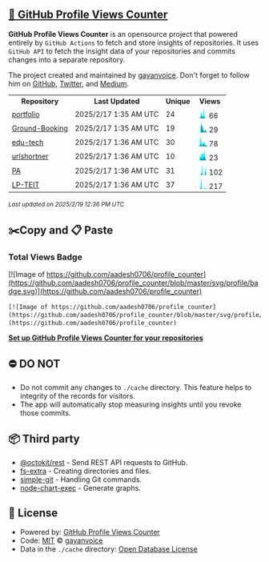 ## [🚀 GitHub Profile Views Counter](https://github.com/gayanvoice/github-profile-views-counter)
**GitHub Profile Views Counter** is an opensource project that powered entirely by  `GitHub Actions` to fetch and store insights of repositories.
It uses `GitHub API` to fetch the insight data of your repositories and commits changes into a separate repository.

The project created and maintained by [gayanvoice](https://github.com/gayanvoice). Don't forget to follow him on [GitHub](https://github.com/gayanvoice), [Twitter](https://twitter.com/gayanvoice), and [Medium](https://gayanvoice.medium.com/).

<table>
	<tr>
		<th>
			Repository
		</th>
		<th>
			Last Updated
		</th>
		<th>
			Unique
		</th>
		<th>
			Views
		</th>
	</tr>
	<tr>
		<td>
			<a href="https://github.com/aadesh0706/profile_counter/tree/master/readme/709003659/year.md">
				portfolio
			</a>
		</td>
		<td>
			2025/2/17 1:35 AM UTC
		</td>
		<td>
			24
		</td>
		<td>
			<img alt="Response time graph" src="https://github.com/aadesh0706/profile_counter/raw/master/graph/709003659/small/year.png" height="20"> 66
		</td>
	</tr>
	<tr>
		<td>
			<a href="https://github.com/aadesh0706/profile_counter/tree/master/readme/791939581/year.md">
				Ground-Booking
			</a>
		</td>
		<td>
			2025/2/17 1:35 AM UTC
		</td>
		<td>
			19
		</td>
		<td>
			<img alt="Response time graph" src="https://github.com/aadesh0706/profile_counter/raw/master/graph/791939581/small/year.png" height="20"> 29
		</td>
	</tr>
	<tr>
		<td>
			<a href="https://github.com/aadesh0706/profile_counter/tree/master/readme/609208715/year.md">
				edu-tech
			</a>
		</td>
		<td>
			2025/2/17 1:36 AM UTC
		</td>
		<td>
			30
		</td>
		<td>
			<img alt="Response time graph" src="https://github.com/aadesh0706/profile_counter/raw/master/graph/609208715/small/year.png" height="20"> 78
		</td>
	</tr>
	<tr>
		<td>
			<a href="https://github.com/aadesh0706/profile_counter/tree/master/readme/650234975/year.md">
				urlshortner
			</a>
		</td>
		<td>
			2025/2/17 1:36 AM UTC
		</td>
		<td>
			10
		</td>
		<td>
			<img alt="Response time graph" src="https://github.com/aadesh0706/profile_counter/raw/master/graph/650234975/small/year.png" height="20"> 23
		</td>
	</tr>
	<tr>
		<td>
			<a href="https://github.com/aadesh0706/profile_counter/tree/master/readme/794573303/year.md">
				PA
			</a>
		</td>
		<td>
			2025/2/17 1:36 AM UTC
		</td>
		<td>
			31
		</td>
		<td>
			<img alt="Response time graph" src="https://github.com/aadesh0706/profile_counter/raw/master/graph/794573303/small/year.png" height="20"> 102
		</td>
	</tr>
	<tr>
		<td>
			<a href="https://github.com/aadesh0706/profile_counter/tree/master/readme/823035502/year.md">
				LP-TEIT
			</a>
		</td>
		<td>
			2025/2/17 1:36 AM UTC
		</td>
		<td>
			37
		</td>
		<td>
			<img alt="Response time graph" src="https://github.com/aadesh0706/profile_counter/raw/master/graph/823035502/small/year.png" height="20"> 217
		</td>
	</tr>
</table>

<small><i>Last updated on 2025/2/19 12:36 PM UTC</i></small>

## ✂️Copy and 📋 Paste
### Total Views Badge
[![Image of https://github.com/aadesh0706/profile_counter](https://github.com/aadesh0706/profile_counter/blob/master/svg/profile/badge.svg)](https://github.com/aadesh0706/profile_counter)

```readme
[![Image of https://github.com/aadesh0706/profile_counter](https://github.com/aadesh0706/profile_counter/blob/master/svg/profile/badge.svg)](https://github.com/aadesh0706/profile_counter)
```
[**Set up GitHub Profile Views Counter for your repositories**](https://github.com/gayanvoice/github-profile-views-counter)
## ⛔ DO NOT
- Do not commit any changes to `./cache` directory. This feature helps to integrity of the records for visitors.
- The app will automatically stop measuring insights until you revoke those commits.
## 📦 Third party

- [@octokit/rest](https://www.npmjs.com/package/@octokit/rest) - Send REST API requests to GitHub.
- [fs-extra](https://www.npmjs.com/package/fs-extra) - Creating directories and files.
- [simple-git](https://www.npmjs.com/package/simple-git) - Handling Git commands.
- [node-chart-exec](https://www.npmjs.com/package/node-chart-exec) - Generate graphs.
## 📄 License
- Powered by: [GitHub Profile Views Counter](https://github.com/gayanvoice/github-profile-views-counter)
- Code: [MIT](./LICENSE) © [gayanvoice](https://github.com/gayanvoice)
- Data in the `./cache` directory: [Open Database License](https://opendatacommons.org/licenses/odbl/1-0/)